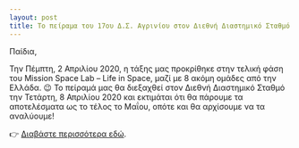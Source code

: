 ```yaml
---
layout: post
title: Το πείραμα του 17ου Δ.Σ. Αγρινίου στον Διεθνή Διαστημικό Σταθμό
---
```


Παίδια,

Την Πέμπτη, 2 Απριλίου 2020, η τάξης μας προκρίθηκε στην τελική φάση του Mission Space Lab – Life in Space, μαζί με 8 ακόμη ομάδες από την Ελλάδα. 😉
Το πείραμά μας θα διεξαχθεί στον Διεθνή Διαστημικό Σταθμό την Τετάρτη, 8 Απριλίου 2020 και εκτιμάται ότι θα πάρουμε τα αποτελέσματα ως το τέλος το Μαΐου, οπότε και θα αρχίσουμε να τα αναλύουμε!

👉 [Διαβάστε περισσότερα εδώ](https://www.sch.gr/tin-tetarti-8-apriliou-2020-ston-diethni-diastimiko-stathmo-tha-dieksachthei-peirama-tou-17ou-dimotikou-scholeiou-agriniou/).
